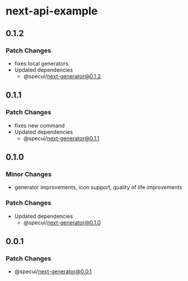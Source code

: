 # next-api-example

## 0.1.2

### Patch Changes

- fixes local generators
- Updated dependencies
  - @specui/next-generator@0.1.2

## 0.1.1

### Patch Changes

- fixes new command
- Updated dependencies
  - @specui/next-generator@0.1.1

## 0.1.0

### Minor Changes

- generator improvements, icon support, quality of life improvements

### Patch Changes

- Updated dependencies
  - @specui/next-generator@0.1.0

## 0.0.1

### Patch Changes

- @specui/next-generator@0.0.1
